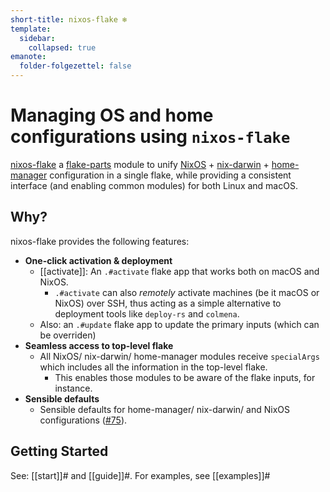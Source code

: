```yaml
---
short-title: nixos-flake ❄️
template:
  sidebar:
    collapsed: true
emanote:
  folder-folgezettel: false
---
```


# Managing OS and home configurations using `nixos-flake`

[nixos-flake](https://github.com/srid/nixos-flake) a [flake-parts](https://flake.parts/) module to unify [NixOS](https://nixos.org/manual/nixos/stable/) + [nix-darwin](https://github.com/LnL7/nix-darwin) + [home-manager] configuration in a single flake, while providing a consistent interface (and enabling common modules) for both Linux and macOS.

## Why?

nixos-flake provides the following features:

- **One-click activation & deployment**
  - [[activate]]: An `.#activate` flake app that works both on macOS and NixOS.
    - `.#activate` can also *remotely* activate machines (be it macOS or NixOS) over SSH, thus acting as a simple alternative to deployment tools like `deploy-rs` and `colmena`.
  - Also: an `.#update` flake app to update the primary inputs (which can be overriden)
- **Seamless access to top-level flake**
  - All NixOS/ nix-darwin/ home-manager modules receive `specialArgs` which includes all the information in the top-level flake.
    - This enables those modules to be aware of the flake inputs, for instance.
- **Sensible defaults**
  - Sensible defaults for home-manager/ nix-darwin/ and NixOS configurations ([\#75](https://github.com/srid/nixos-flake/pull/75)).

## Getting Started

See: [[start]]# and [[guide]]#. For examples, see [[examples]]#

[home-manager]: https://github.com/nix-community/home-manager
